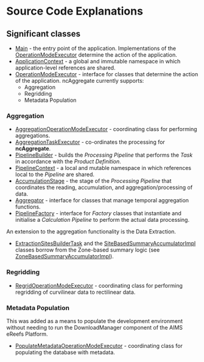 # Source Code Explanations

## Significant classes

- [Main](src/main/java/aims/ereefs/netcdf/Main.java) - the entry point of the application.
  Implementations of the
  [OperationModeExecutor](src/main/java/aims/ereefs/netcdf/OperationModeExecutor.java) determine the 
  action of the application.
- [ApplicationContext](src/main/java/aims/ereefs/netcdf/ApplicationContext.java) - a global and immutable namespace in 
  which application-level references are shared.
- [OperationModeExecutor](src/main/java/aims/ereefs/netcdf/OperationModeExecutor.java) - interface
  for classes that determine the action of the application. ncAggregate currently supports:
  - Aggregation
  - Regridding
  - Metadata Population

### Aggregation
- [AggregationOperationModeExecutor](src/main/java/aims/ereefs/netcdf/task/aggregation/AggregationOperationModeExecutor.java) -
  coordinating class for performing aggregations.
- [AggregationTaskExecutor](src/main/java/aims/ereefs/netcdf/task/aggregation/AggregationTaskExecutor.java) - 
  co-ordinates the processing for **ncAggregate**.
- [PipelineBuilder](src/main/java/aims/ereefs/netcdf/task/aggregation/pipeline/PipelineBuilder.java) - builds the 
  _Processing Pipeline_ that performs the _Task_ in accordance with the _Product Definition_.
- [PipelineContext](src/main/java/aims/ereefs/netcdf/task/aggregation/pipeline/PipelineContext.java) - a local and 
  mutable namespace in which references local to the _Pipeline_ are shared.
- [AccumulationStage](src/main/java/aims/ereefs/netcdf/task/aggregation/pipeline/AccumulationStage.java) - the stage of 
  the _Processing Pipeline_ that coordinates the reading, accumulation, and aggregation/processing of data.
- [Aggregator](src/main/java/aims/ereefs/netcdf/aggregator/Aggregator.java) - interface for classes that manage temporal 
  aggregation functions.
- [PipelineFactory](src/main/java/aims/ereefs/netcdf/aggregator/operators/factory/PipelineFactory.java) - interface for 
  _Factory_ classes that instantiate and initialise a _Calculation Pipeline_ to perform the actual data processing.

An extension to the aggregation functionality is the Data Extraction.

- [ExtractionSitesBuilderTask](src/main/java/aims/ereefs/netcdf/input/extraction/ExtractionSitesBuilderTask.java) and the
[SiteBasedSummaryAccumulatorImpl](src/main/java/aims/ereefs/netcdf/output/summary/SiteBasedSummaryAccumulatorImpl.java)
classes borrow from the Zone-based summary logic (see
[ZoneBasedSummaryAccumulatorImpl](src/main/java/aims/ereefs/netcdf/output/summary/ZoneBasedSummaryAccumulatorImpl.java)).

### Regridding
- [RegridOperationModeExecutor](src/main/java/aims/ereefs/netcdf/regrid/RegridOperationModeExecutor.java) - coordinating class for
  performing regridding of curvilinear data to rectilinear data.

### Metadata Population
This was added as a means to populate the development environment without needing to run the
DownloadManager component of the AIMS eReefs Platform.
- [PopulateMetadataOperationModeExecutor](src/main/java/aims/ereefs/netcdf/metadata/populate/PopulateMetadataOperationModeExecutor.java) -
  coordinating class for populating the database with metadata.
